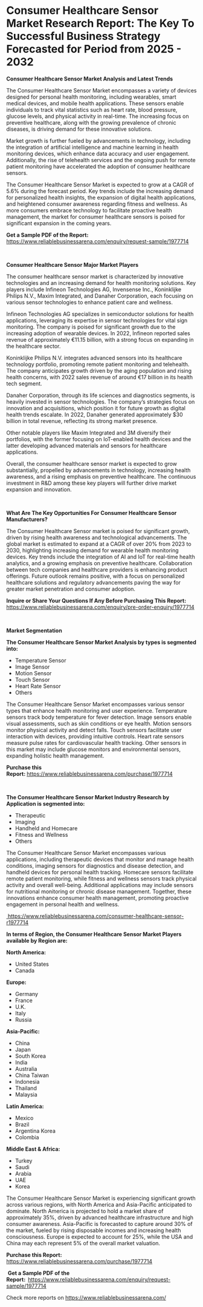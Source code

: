 <p><h1>Consumer Healthcare Sensor Market Research Report: The Key To Successful Business Strategy Forecasted for Period from 2025 - 2032</h1></p><p><strong>Consumer Healthcare Sensor Market Analysis and Latest Trends</strong></p>
<p><p>The Consumer Healthcare Sensor Market encompasses a variety of devices designed for personal health monitoring, including wearables, smart medical devices, and mobile health applications. These sensors enable individuals to track vital statistics such as heart rate, blood pressure, glucose levels, and physical activity in real-time. The increasing focus on preventive healthcare, along with the growing prevalence of chronic diseases, is driving demand for these innovative solutions. </p><p>Market growth is further fueled by advancements in technology, including the integration of artificial intelligence and machine learning in health monitoring devices, which enhance data accuracy and user engagement. Additionally, the rise of telehealth services and the ongoing push for remote patient monitoring have accelerated the adoption of consumer healthcare sensors.</p><p>The Consumer Healthcare Sensor Market is expected to grow at a CAGR of 5.6% during the forecast period. Key trends include the increasing demand for personalized health insights, the expansion of digital health applications, and heightened consumer awareness regarding fitness and wellness. As more consumers embrace technology to facilitate proactive health management, the market for consumer healthcare sensors is poised for significant expansion in the coming years.</p></p>
<p><strong>Get a Sample PDF of the Report:&nbsp;</strong> <a href="https://www.reliablebusinessarena.com/enquiry/request-sample/1977714?utm_campaign=2146&utm_medium=2&utm_source=Github&utm_content=ia&utm_term=01032025&utm_id=consumer-healthcare-sensor">https://www.reliablebusinessarena.com/enquiry/request-sample/1977714</a></p>
<p>&nbsp;</p>
<p><strong>Consumer Healthcare Sensor Major Market Players</strong></p>
<p><p>The consumer healthcare sensor market is characterized by innovative technologies and an increasing demand for health monitoring solutions. Key players include Infineon Technologies AG, Invensense Inc., Koninklijke Philips N.V., Maxim Integrated, and Danaher Corporation, each focusing on various sensor technologies to enhance patient care and wellness.</p><p>Infineon Technologies AG specializes in semiconductor solutions for health applications, leveraging its expertise in sensor technologies for vital sign monitoring. The company is poised for significant growth due to the increasing adoption of wearable devices. In 2022, Infineon reported sales revenue of approximately €11.15 billion, with a strong focus on expanding in the healthcare sector.</p><p>Koninklijke Philips N.V. integrates advanced sensors into its healthcare technology portfolio, promoting remote patient monitoring and telehealth. The company anticipates growth driven by the aging population and rising health concerns, with 2022 sales revenue of around €17 billion in its health tech segment.</p><p>Danaher Corporation, through its life sciences and diagnostics segments, is heavily invested in sensor technologies. The company’s strategies focus on innovation and acquisitions, which position it for future growth as digital health trends escalate. In 2022, Danaher generated approximately $30 billion in total revenue, reflecting its strong market presence.</p><p>Other notable players like Maxim Integrated and 3M diversify their portfolios, with the former focusing on IoT-enabled health devices and the latter developing advanced materials and sensors for healthcare applications.</p><p>Overall, the consumer healthcare sensor market is expected to grow substantially, propelled by advancements in technology, increasing health awareness, and a rising emphasis on preventive healthcare. The continuous investment in R&D among these key players will further drive market expansion and innovation.</p></p>
<p>&nbsp;</p>
<p><strong>What Are The Key Opportunities For Consumer Healthcare Sensor Manufacturers?</strong></p>
<p><p>The Consumer Healthcare Sensor market is poised for significant growth, driven by rising health awareness and technological advancements. The global market is estimated to expand at a CAGR of over 20% from 2023 to 2030, highlighting increasing demand for wearable health monitoring devices. Key trends include the integration of AI and IoT for real-time health analytics, and a growing emphasis on preventive healthcare. Collaboration between tech companies and healthcare providers is enhancing product offerings. Future outlook remains positive, with a focus on personalized healthcare solutions and regulatory advancements paving the way for greater market penetration and consumer adoption.</p></p>
<p><strong>Inquire or Share Your Questions If Any Before Purchasing This Report:</strong> <a href="https://www.reliablebusinessarena.com/enquiry/pre-order-enquiry/1977714?utm_campaign=2146&utm_medium=2&utm_source=Github&utm_content=ia&utm_term=01032025&utm_id=consumer-healthcare-sensor">https://www.reliablebusinessarena.com/enquiry/pre-order-enquiry/1977714</a></p>
<p>&nbsp;</p>
<p><strong>Market Segmentation</strong></p>
<p><strong>The Consumer Healthcare Sensor Market Analysis by types is segmented into:</strong></p>
<p><ul><li>Temperature Sensor</li><li>Image Sensor</li><li>Motion Sensor</li><li>Touch Sensor</li><li>Heart Rate Sensor</li><li>Others</li></ul></p>
<p><p>The Consumer Healthcare Sensor Market encompasses various sensor types that enhance health monitoring and user experience. Temperature sensors track body temperature for fever detection. Image sensors enable visual assessments, such as skin conditions or eye health. Motion sensors monitor physical activity and detect falls. Touch sensors facilitate user interaction with devices, providing intuitive controls. Heart rate sensors measure pulse rates for cardiovascular health tracking. Other sensors in this market may include glucose monitors and environmental sensors, expanding holistic health management.</p></p>
<p><strong>Purchase this Report:&nbsp;</strong><a href="https://www.reliablebusinessarena.com/purchase/1977714?utm_campaign=2146&utm_medium=2&utm_source=Github&utm_content=ia&utm_term=01032025&utm_id=consumer-healthcare-sensor">https://www.reliablebusinessarena.com/purchase/1977714</a></p>
<p>&nbsp;</p>
<p><strong>The Consumer Healthcare Sensor Market Industry Research by Application is segmented into:</strong></p>
<p><ul><li>Therapeutic</li><li>Imaging</li><li>Handheld and Homecare</li><li>Fitness and Wellness</li><li>Others</li></ul></p>
<p><p>The Consumer Healthcare Sensor Market encompasses various applications, including therapeutic devices that monitor and manage health conditions, imaging sensors for diagnostics and disease detection, and handheld devices for personal health tracking. Homecare sensors facilitate remote patient monitoring, while fitness and wellness sensors track physical activity and overall well-being. Additional applications may include sensors for nutritional monitoring or chronic disease management. Together, these innovations enhance consumer health management, promoting proactive engagement in personal health and wellness.</p></p>
<p><a href="https://www.reliablebusinessarena.com/consumer-healthcare-sensor-r1977714?utm_campaign=2146&utm_medium=2&utm_source=Github&utm_content=ia&utm_term=01032025&utm_id=consumer-healthcare-sensor">&nbsp;https://www.reliablebusinessarena.com/consumer-healthcare-sensor-r1977714</a></p>
<p><strong>In terms of Region, the Consumer Healthcare Sensor Market Players available by Region are:</strong></p>
<p>
    <p> <strong> North America: </strong>
        <ul>
            <li>United States</li>
            <li>Canada</li>
        </ul>
        </p> 
    <p> <strong> Europe: </strong>
        <ul>
            <li>Germany</li>
            <li>France</li>
            <li>U.K.</li>
            <li>Italy</li>
            <li>Russia</li>
        </ul>
        </p> 
    <p> <strong> Asia-Pacific: </strong>
        <ul>
            <li>China</li>
            <li>Japan</li>
            <li>South Korea</li>
            <li>India</li>
            <li>Australia</li>
            <li>China Taiwan</li>
            <li>Indonesia</li>
            <li>Thailand</li>
            <li>Malaysia</li>
        </ul>
        </p> 
    <p> <strong> Latin America: </strong>
        <ul>
            <li>Mexico</li>
            <li>Brazil</li>
            <li>Argentina Korea</li>
            <li>Colombia</li>
        </ul>
        </p> 
    <p> <strong> Middle East & Africa: </strong>
        <ul>
            <li>Turkey</li>
            <li>Saudi</li>
            <li>Arabia</li>
            <li>UAE</li>
            <li>Korea</li>
        </ul>
    </p>
    </p>
<p><p>The Consumer Healthcare Sensor Market is experiencing significant growth across various regions, with North America and Asia-Pacific anticipated to dominate. North America is projected to hold a market share of approximately 35%, driven by advanced healthcare infrastructure and high consumer awareness. Asia-Pacific is forecasted to capture around 30% of the market, fueled by rising disposable incomes and increasing health consciousness. Europe is expected to account for 25%, while the USA and China may each represent 5% of the overall market valuation.</p></p>
<p><strong>Purchase this Report: </strong><a href="https://www.reliablebusinessarena.com/purchase/1977714?utm_campaign=2146&utm_medium=2&utm_source=Github&utm_content=ia&utm_term=01032025&utm_id=consumer-healthcare-sensor">https://www.reliablebusinessarena.com/purchase/1977714</a></p>
<p>&nbsp;<strong>Get a Sample PDF of the Report:&nbsp;&nbsp;</strong><a href="https://www.reliablebusinessarena.com/enquiry/request-sample/1977714?utm_campaign=2146&utm_medium=2&utm_source=Github&utm_content=ia&utm_term=01032025&utm_id=consumer-healthcare-sensor">https://www.reliablebusinessarena.com/enquiry/request-sample/1977714</a></p>
<p><strong></strong></p>
<p>Check more reports on <a href="https://www.reliablebusinessarena.com/?utm_campaign=2146&utm_medium=2&utm_source=Github&utm_content=ia&utm_term=01032025&utm_id=consumer-healthcare-sensor">https://www.reliablebusinessarena.com/</a></p>